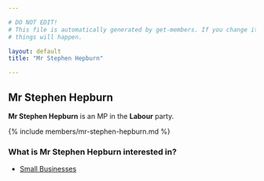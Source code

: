 ```yaml
---

# DO NOT EDIT!
# This file is automatically generated by get-members. If you change it, bad
# things will happen.

layout: default
title: "Mr Stephen Hepburn"

---
```


## Mr Stephen Hepburn

**Mr Stephen Hepburn** is an MP in the **Labour** party.

{% include members/mr-stephen-hepburn.md %}

### What is Mr Stephen Hepburn interested in?


* [Small Businesses](/interests/small-businesses.html)
